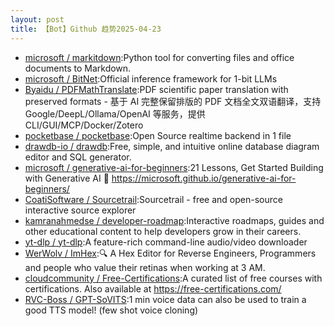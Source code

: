 ```yaml
---
layout: post
title: 【Bot】Github 趋势2025-04-23
---
```


* [microsoft / markitdown](https://github.com/microsoft/markitdown):Python tool for converting files and office documents to Markdown.
* [microsoft / BitNet](https://github.com/microsoft/BitNet):Official inference framework for 1-bit LLMs
* [Byaidu / PDFMathTranslate](https://github.com/Byaidu/PDFMathTranslate):PDF scientific paper translation with preserved formats - 基于 AI 完整保留排版的 PDF 文档全文双语翻译，支持 Google/DeepL/Ollama/OpenAI 等服务，提供 CLI/GUI/MCP/Docker/Zotero
* [pocketbase / pocketbase](https://github.com/pocketbase/pocketbase):Open Source realtime backend in 1 file
* [drawdb-io / drawdb](https://github.com/drawdb-io/drawdb):Free, simple, and intuitive online database diagram editor and SQL generator.
* [microsoft / generative-ai-for-beginners](https://github.com/microsoft/generative-ai-for-beginners):21 Lessons, Get Started Building with Generative AI 🔗 https://microsoft.github.io/generative-ai-for-beginners/
* [CoatiSoftware / Sourcetrail](https://github.com/CoatiSoftware/Sourcetrail):Sourcetrail - free and open-source interactive source explorer
* [kamranahmedse / developer-roadmap](https://github.com/kamranahmedse/developer-roadmap):Interactive roadmaps, guides and other educational content to help developers grow in their careers.
* [yt-dlp / yt-dlp](https://github.com/yt-dlp/yt-dlp):A feature-rich command-line audio/video downloader
* [WerWolv / ImHex](https://github.com/WerWolv/ImHex):🔍 A Hex Editor for Reverse Engineers, Programmers and people who value their retinas when working at 3 AM.
* [cloudcommunity / Free-Certifications](https://github.com/cloudcommunity/Free-Certifications):A curated list of free courses with certifications. Also available at https://free-certifications.com/
* [RVC-Boss / GPT-SoVITS](https://github.com/RVC-Boss/GPT-SoVITS):1 min voice data can also be used to train a good TTS model! (few shot voice cloning)
